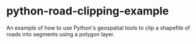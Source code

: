 # python-road-clipping-example
An example of how to use Python's geospatial tools to clip a shapefile of roads into segments using a polygon layer.
